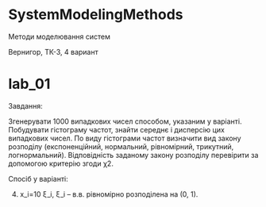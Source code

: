# SystemModelingMethods
Методи моделювання систем

Вернигор, ТК-3, 4 вариант

# lab_01

Завдання:

Згенерувати 1000 випадкових чисел способом, указаним у варіанті. Побудувати гістограму частот, знайти середнє і дисперсію цих випадкових чисел. По виду гістограми частот визначити вид закону розподілу (експоненційний, нормальний, рівномірний, трикутний, логнормальний). Відповідність заданому закону розподілу перевірити за допомогою критерію згоди χ2.

Спосіб у варіанті:

4. x_i=10 ξ_i, ξ_i – в.в. рівномірно розподілена на (0, 1).
